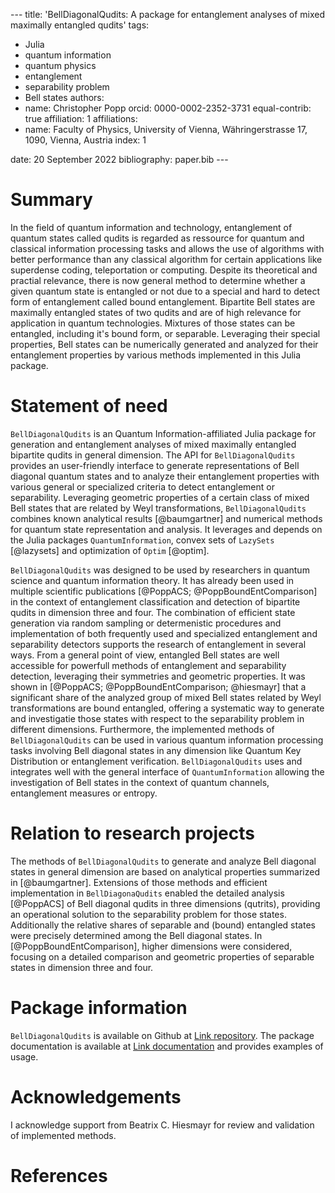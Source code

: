 --- title: 'BellDiagonalQudits: A package for entanglement analyses of mixed
maximally entangled qudits' tags:

- Julia
- quantum information
- quantum physics
- entanglement
- separability problem
- Bell states
  authors:
- name: Christopher Popp orcid: 0000-0002-2352-3731 equal-contrib: true
  affiliation: 1
  affiliations:
- name: Faculty of Physics, University of Vienna, Währingerstrasse 17, 1090,
  Vienna, Austria index: 1

date: 20 September 2022 bibliography: paper.bib ---

# Summary

In the field of quantum information and technology, entanglement of quantum
states called qudits is regarded as ressource for quantum and classical
information processing tasks and allows the use of algorithms with better
performance than any classical algorithm for certain applications like
superdense coding, teleportation or computing. Despite its theoretical and
practial relevance, there is now general method to determine whether a given
quantum state is entangled or not due to a special and hard to detect form of
entanglement called bound entanglement. Bipartite Bell states are maximally
entangled states of two qudits and are of high relevance for application in
quantum technologies. Mixtures of those states can be entangled, including it's
bound form, or separable. Leveraging their special properties, Bell states can
be numerically generated and analyzed for their entanglement properties by
various methods implemented in this Julia package.

# Statement of need

`BellDiagonalQudits` is an Quantum Information-affiliated Julia package for generation and
entanglement analyses of mixed maximally entangled bipartite qudits in general
dimension. The API for `BellDiagonalQudits` provides an user-friendly interface
to generate representations of Bell diagonal quantum states and to analyze their
entanglement properties with various general or specialized criteria to detect
entanglement or separability. Leveraging geometric properties of a certain class
of mixed Bell states that are related by Weyl transformations,
`BellDiagonalQudits` combines known analytical results [@baumgartner] and
numerical methods for quantum state representation and analysis. It leverages
and depends on the Julia packages `QuantumInformation`, convex sets of
`LazySets` [@lazysets] and optimization of `Optim` [@optim].

`BellDiagonalQudits` was designed to be used by researchers in quantum science
and quantum information theory. It has already been used in multiple scientific
publications [@PoppACS; @PoppBoundEntComparison] in the context of entanglement
classification and detection of bipartite qudits in dimension three and
four. The combination of efficient state generation via random sampling or
determenistic procedures and implementation of both frequently used and
specialized entanglement and separability detectors supports the research of
entanglement in several ways. From a general point of view, entangled Bell
states are well accessible for powerfull methods of entanglement and
separability detection, leveraging their symmetries and geometric properties. It
was shown in [@PoppACS; @PoppBoundEntComparison; @hiesmayr] that a significant
share of the analyzed group of mixed Bell states related by Weyl transformations
are bound entangled, offering a systematic way to generate and investigatie
those states with respect to the separability problem in different
dimensions. Furthermore, the implemented methods of `BellDiagonalQudits` can be
used in various quantum information processing tasks involving Bell diagonal
states in any dimension like Quantum Key Distribution or entanglement
verification. `BellDiagonalQudits` uses and integrates well with the general
interface of `QuantumInformation` allowing the investigation of Bell states in
the context of quantum channels, entanglement measures or entropy.

# Relation to research projects

The methods of `BellDiagonalQudits` to generate and analyze Bell diagonal states
in general dimension are based on analytical properties summarized in
[@baumgartner]. Extensions of those methods and efficient implementation in
`BellDiagonaQudits` enabled the detailed analysis [@PoppACS] of Bell diagonal
qudits in three dimensions (qutrits), providing an operational solution to the
separability problem for those states. Additionally the relative shares of
separable and (bound) entangled states were precisely determined among the Bell
diagonal states. In [@PoppBoundEntComparison], higher dimensions were
considered, focusing on a detailed comparison and geometric properties of
separable states in dimension three and four.

# Package information

`BellDiagonalQudits` is available on Github at [Link
repository](https://github.com/kungfugo/BellDiagonalQudits.jl). The package
documentation is available at [Link
documentation](https://kungfugo.github.io/BellDiagonalQudits.jl/dev/) and
provides examples of usage.

# Acknowledgements

I acknowledge support from Beatrix C. Hiesmayr for review and validation of
implemented methods.

# References

